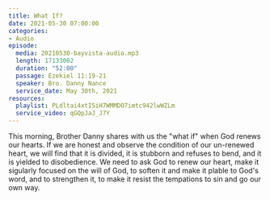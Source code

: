 ```yaml
---
title: What If?
date: 2021-05-30 07:00:00
categories:
- Audio
episode:
  media: 20210530-bayvista-audio.mp3
  length: 17133002
  duration: "52:00"
  passage: Ezekiel 11:19-21
  speaker: Bro. Danny Nance
  service_date: May 30th, 2021
resources:
  playlist: PLdltai4xtI5iH7WMMDO7imtc942lwWZLm
  service_video: qGQpJaJ_J7Y
---
```

This morning, Brother Danny shares with us the "what if" when God renews our hearts. If we are honest and observe the condition of our un-renewed heart, we will find that it is divided, it is stubborn and refuses to bend, and it is yielded to disobedience.  We need to ask God to renew our heart, make it sigularly focused on the will of God, to soften it and make it plable to God's word, and to strengthen it, to make it resist the tempations to sin and go our own way.